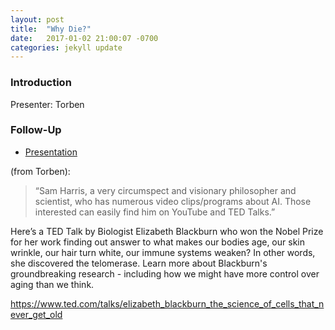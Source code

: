 ```yaml
---
layout: post
title:  "Why Die?"
date:   2017-01-02 21:00:07 -0700
categories: jekyll update
---
```


### Introduction

Presenter: Torben

### Follow-Up

* [Presentation](/assets/present/why-die.pdf) 

(from Torben): 

> “Sam Harris, a very circumspect and visionary philosopher and scientist, who has numerous video clips/programs about AI. Those interested can easily find him on YouTube and TED Talks.”

Here’s a TED Talk by Biologist Elizabeth Blackburn who won the Nobel Prize for her work finding out answer to what makes our bodies age, our skin wrinkle, our hair turn white, our immune systems weaken? In other words, she discovered the telomerase. Learn more about Blackburn's groundbreaking research - including how we might have more control over aging than we think.

https://www.ted.com/talks/elizabeth_blackburn_the_science_of_cells_that_never_get_old

